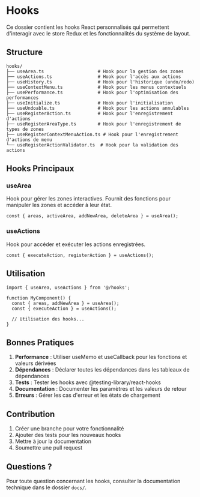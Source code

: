 # Hooks

Ce dossier contient les hooks React personnalisés qui permettent d'interagir avec le store Redux et les fonctionnalités du système de layout.

## Structure

```
hooks/
├── useArea.ts                    # Hook pour la gestion des zones
├── useActions.ts                 # Hook pour l'accès aux actions
├── useHistory.ts                 # Hook pour l'historique (undo/redo)
├── useContextMenu.ts             # Hook pour les menus contextuels
├── usePerformance.ts             # Hook pour l'optimisation des performances
├── useInitialize.ts              # Hook pour l'initialisation
├── useUndoable.ts                # Hook pour les actions annulables
├── useRegisterAction.ts          # Hook pour l'enregistrement d'actions
├── useRegisterAreaType.ts        # Hook pour l'enregistrement de types de zones
├── useRegisterContextMenuAction.ts # Hook pour l'enregistrement d'actions de menu
└── useRegisterActionValidator.ts  # Hook pour la validation des actions
```

## Hooks Principaux

### useArea
Hook pour gérer les zones interactives. Fournit des fonctions pour manipuler les zones et accéder à leur état.

```tsx
const { areas, activeArea, addNewArea, deleteArea } = useArea();
```

### useActions
Hook pour accéder et exécuter les actions enregistrées.

```tsx
const { executeAction, registerAction } = useActions();
```

## Utilisation

```tsx
import { useArea, useActions } from '@/hooks';

function MyComponent() {
  const { areas, addNewArea } = useArea();
  const { executeAction } = useActions();

  // Utilisation des hooks...
}
```

## Bonnes Pratiques

1. **Performance** : Utiliser useMemo et useCallback pour les fonctions et valeurs dérivées
2. **Dépendances** : Déclarer toutes les dépendances dans les tableaux de dépendances
3. **Tests** : Tester les hooks avec @testing-library/react-hooks
4. **Documentation** : Documenter les paramètres et les valeurs de retour
5. **Erreurs** : Gérer les cas d'erreur et les états de chargement

## Contribution

1. Créer une branche pour votre fonctionnalité
2. Ajouter des tests pour les nouveaux hooks
3. Mettre à jour la documentation
4. Soumettre une pull request

## Questions ?

Pour toute question concernant les hooks, consulter la documentation technique dans le dossier `docs/`. 
